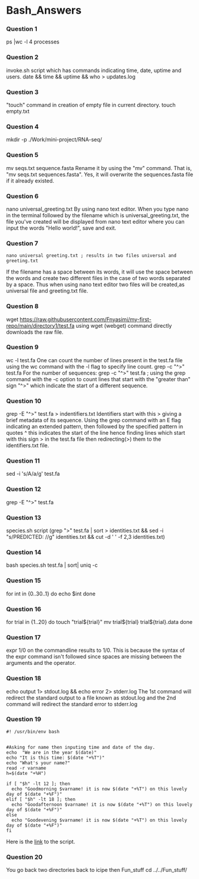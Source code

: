 # Bash_Answers

### Question 1
 ps |wc -l
 4 processes

### Question 2
invoke.sh script which has commands indicating time, date, uptime and users.
    date && time && uptime && who > updates.log

### Question 3
 "touch" command in creation of empty file in current directory.
 touch empty.txt

### Question 4
 mkdir -p ./Work/mini-project/RNA-seq/

### Question 5
 mv seqs.txt sequence.fasta
 Rename it by using the "mv" command.
 That is, "mv seqs.txt sequences.fasta". 
 Yes, it will overwrite the sequences.fasta file if it already existed.

### Question 6
  nano universal_greeting.txt
By using nano text editor. When you type nano in the terminal followed by the filename which is universal_greeting.txt,
the file you've created will be displayed from nano text editor where you can input the words "Hello world!",  save and exit.

### Question 7
    nano universal greeting.txt ; results in two files universal and greeting.txt
If the filename has a space between its words, it will use the space between the words and create two different files in the case of two words separated
by a space. Thus when using nano text editor two files will be created,as universal file and greeting.txt file.

### Question 8
  wget https://raw.githubusercontent.com/Fnyasimi/my-first-repo/main/directory1/test.fa
using wget (webget) command directly downloads the raw file.

### Question 9
  wc -l test.fa
One can count the number of lines present in the test.fa file using the wc command with the -l flag to specify line count.
  grep -c "^>" test.fa
For the number of sequences: grep -c "^>" test.fa ; using the grep command with the -c option to count lines that start with the "greater than" sign "^>" which indicate the start of a different sequence.

### Question 10
  grep -E "^>" test.fa > indentifiers.txt
Identifiers start with this > giving a brief metadata of its sequence.
Using the grep command with an E flag indicating an extended pattern, then followed by the specified pattern in quotes ^ this indicates the start of the line hence finding lines which start with this sign > in the test.fa file then redirecting(>) them to the identifiers.txt file.


### Question 11
  sed -i 's/A/a/g' test.fa

### Question 12
   grep -E "^>" test.fa

### Question 13
   species.sh script
  (grep ">" test.fa | sort > identities.txt && sed -i "s/PREDICTED: //g" identities.txt && cut -d ' ' -f 2,3 identities.txt)

### Question 14
bash species.sh test.fa | sort| uniq -c

### Question 15
for int in {0..30..1}
  do
    echo $int
   done

### Question 16
  for trial in {1..20}
  do
    touch "trial${trial}"
    mv trial${trial} trial${trial}.data
  done

### Question 17
 expr 1/0 on the commandline results to 1/0.
 This is because the syntax of the expr command isn't followed since spaces are missing between the arguments and the operator.

 ### Question 18
 echo output 1> stdout.log && echo error 2> stderr.log
The 1st command will redirect the standard output to a file known as stdout.log and the 2nd command will redirect the standard error to stderr.log

### Question 19

```
#! /usr/bin/env bash


#Asking for name then inputing time and date of the day.
echo  "We are in the year $(date)"
echo "It is this time: $(date "+%T")"
echo "What's your name?"
read -r varname
h=$(date "+%H")

if [ "$h" -lt 12 ]; then 
  echo "Goodmorning $varname! it is now $(date "+%T") on this lovely day of $(date "+%F")"
elif [ "$h" -lt 18 ]; then
  echo "Goodafternoon $varname! it is now $(date "+%T") on this lovely day of $(date "+%F")"
else 
  echo "Goodevening $varname! it is now $(date "+%T") on this lovely day of $(date "+%F")"
fi

```
Here is the [link](https://raw.githubusercontent.com/Gatheru-rose/Bash_answers/master/inquiry.sh) to the script.

 ### Question 20
 You go back two directories back to icipe then Fun_stuff
  cd ../../Fun_stuff/
